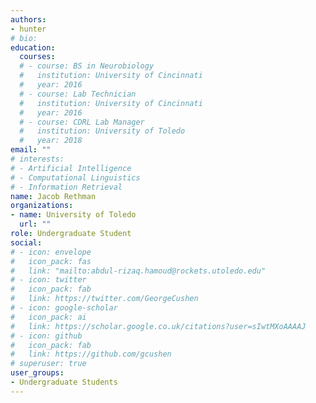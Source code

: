 ```yaml
---
authors:
- hunter
# bio: 
education:
  courses:
  # - course: BS in Neurobiology
  #   institution: University of Cincinnati
  #   year: 2016
  # - course: Lab Technician
  #   institution: University of Cincinnati
  #   year: 2016
  # - course: CDRL Lab Manager
  #   institution: University of Toledo
  #   year: 2018
email: ""
# interests:
# - Artificial Intelligence
# - Computational Linguistics
# - Information Retrieval
name: Jacob Rethman
organizations:
- name: University of Toledo
  url: ""
role: Undergraduate Student
social:
# - icon: envelope
#   icon_pack: fas
#   link: "mailto:abdul-rizaq.hamoud@rockets.utoledo.edu"
# - icon: twitter
#   icon_pack: fab
#   link: https://twitter.com/GeorgeCushen
# - icon: google-scholar
#   icon_pack: ai
#   link: https://scholar.google.co.uk/citations?user=sIwtMXoAAAAJ
# - icon: github
#   icon_pack: fab
#   link: https://github.com/gcushen
# superuser: true
user_groups:
- Undergraduate Students
---
```


